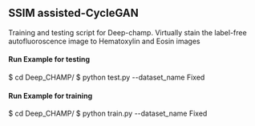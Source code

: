 
## SSIM assisted-CycleGAN
Training and testing script for Deep-champ. 
Virtually stain the label-free autofluoroscence image to Hematoxylin and Eosin images

#### Run Example for testing
$ cd Deep_CHAMP/
$ python test.py --dataset_name Fixed



#### Run Example for training
$ cd Deep_CHAMP/
$ python train.py --dataset_name Fixed
